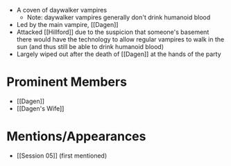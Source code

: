 - A coven of daywalker vampires
	- Note: daywalker vampires generally don't drink humanoid blood
- Led by the main vampire, [[Dagen]]
- Attacked [[Hillford]] due to the suspicion that someone's basement there would have the technology to allow regular vampires to walk in the sun (and thus still be able to drink humanoid blood)
- Largely wiped out after the death of [[Dagen]] at the hands of the party

# Prominent Members
- [[Dagen]]
- [[Dagen's Wife]]

# Mentions/Appearances
- [[Session 05]] (first mentioned)
